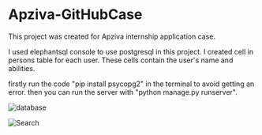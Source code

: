 # Apziva-GitHubCase
This project was created for Apziva internship application case.

I used elephantsql console to use postgresql in this project. 
I created cell in persons table for each user. These cells contain the user's name and abilities.

firstly run the code "pip install psycopg2" in the terminal to avoid getting an error. 
then you can run the server with "python manage.py runserver".

![database](https://user-images.githubusercontent.com/61578933/192150911-4292426d-5d73-490c-a1de-61cf2e93ce90.png)

![Search](https://user-images.githubusercontent.com/61578933/192150918-b3b53a0c-3706-4d9c-b8f2-389c08dc1ca8.png)
